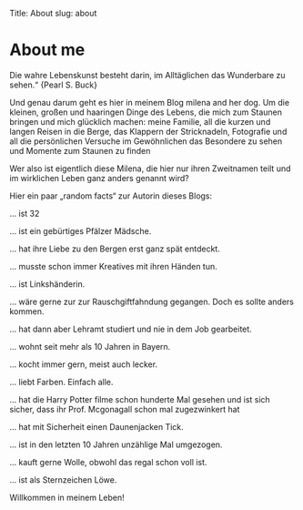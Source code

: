 Title: About
slug: about

# About me

Die wahre Lebenskunst besteht darin, im Alltäglichen das Wunderbare zu sehen.“
{Pearl S. Buck}

Und genau darum geht es hier in meinem Blog milena and her dog. Um die kleinen, großen und haaringen Dinge des Lebens, die mich zum Staunen bringen und mich glücklich machen: meine Familie, all die kurzen und langen Reisen in die Berge, das Klappern der Stricknadeln, Fotografie und all die persönlichen Versuche im Gewöhnlichen das Besondere zu sehen und Momente zum Staunen zu finden

Wer also ist eigentlich diese Milena, die hier nur ihren Zweitnamen teilt und im wirklichen Leben ganz anders genannt wird? 

Hier ein paar „random facts“ zur Autorin dieses Blogs:

… ist 32 

… ist ein gebürtiges Pfälzer Mädsche.

… hat ihre Liebe zu den Bergen erst ganz spät entdeckt.

… musste schon immer Kreatives mit ihren Händen tun.

… ist Linkshänderin.

… wäre gerne zur zur Rauschgiftfahndung gegangen. Doch es sollte anders kommen.

… hat dann aber Lehramt studiert und nie in dem Job gearbeitet.

… wohnt seit mehr als 10 Jahren in Bayern.

… kocht immer gern, meist auch lecker.

… liebt Farben. Einfach alle.

… hat die Harry Potter filme schon hunderte Mal gesehen und ist sich sicher, dass ihr Prof. Mcgonagall schon mal zugezwinkert hat

… hat mit Sicherheit einen Daunenjacken Tick.

… ist in den letzten 10 Jahren unzählige Mal umgezogen.

… kauft gerne Wolle, obwohl das regal schon voll ist.

… ist als Sternzeichen Löwe.


 

Willkommen in meinem Leben!